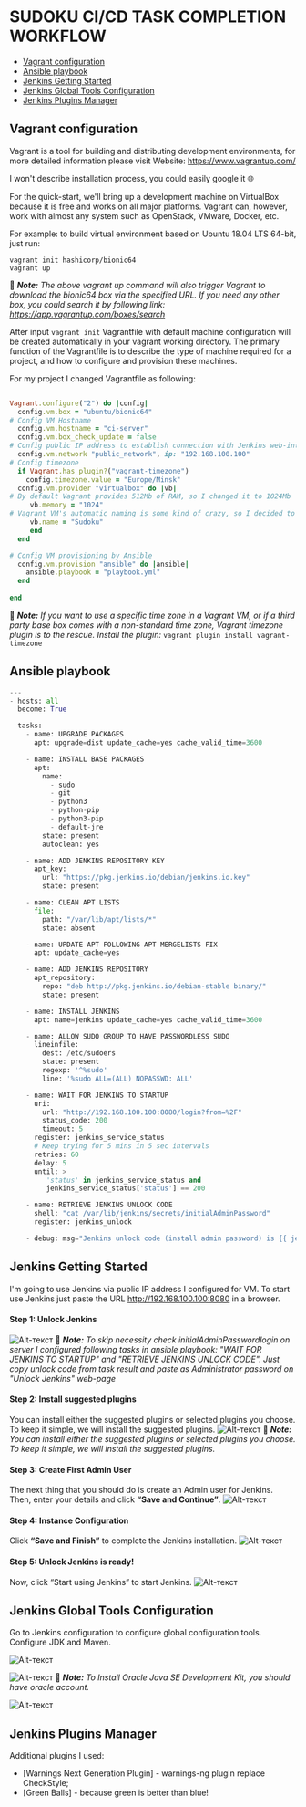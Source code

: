 # SUDOKU CI/CD TASK COMPLETION WORKFLOW

- [Vagrant configuration](#vagrant-configuration)
- [Ansible playbook](#ansible-playbook)
- [Jenkins Getting Started](#jenkins-getting-started)
- [Jenkins Global Tools Configuration](#jenkins-global-tools-configuration)
- [Jenkins Plugins Manager](#jenkins-plugins-manager)


## Vagrant configuration

Vagrant is a tool for building and distributing development environments, for more detailed information please visit Website: https://www.vagrantup.com/

I won't describe installation process, you could easily google it  :globe_with_meridians:

For the quick-start, we'll bring up a development machine on VirtualBox because it is free and works on all major platforms. Vagrant can, however, work with almost any system such as OpenStack, VMware, Docker, etc.

For example: to build virtual environment based on Ubuntu 18.04 LTS 64-bit, just run:

	vagrant init hashicorp/bionic64
	vagrant up

:memo: ***Note:** The above vagrant up command will also trigger Vagrant to download the bionic64 box via the specified URL. If you need any other box, you could search it by following link: https://app.vagrantup.com/boxes/search*

After input `vagrant init` Vagrantfile with default machine configuration will be created automatically in your vagrant working directory. The primary function of the Vagrantfile is to describe the type of machine required for a project, and how to configure and provision these machines.

For my project I changed Vagrantfile as following:
```ruby

Vagrant.configure("2") do |config|
  config.vm.box = "ubuntu/bionic64"
# Config VM Hostname
  config.vm.hostname = "ci-server"
  config.vm.box_check_update = false
# Config public IP address to establish connection with Jenkins web-interface
  config.vm.network "public_network", ip: "192.168.100.100"
# Config timezone
  if Vagrant.has_plugin?("vagrant-timezone")
    config.timezone.value = "Europe/Minsk"
  config.vm.provider "virtualbox" do |vb|
# By default Vagrant provides 512Mb of RAM, so I changed it to 1024Mb
     vb.memory = "1024"
# Vagrant VM's automatic naming is some kind of crazy, so I decided to change it as well
     vb.name = "Sudoku"
     end
  end

# Config VM provisioning by Ansible
  config.vm.provision "ansible" do |ansible|
    ansible.playbook = "playbook.yml"
  end
 
end
```
:memo: ***Note:** If you want to use a specific time zone in a Vagrant VM, or if a third party base box comes with a non-standard time zone, Vagrant timezone plugin is to the rescue. Install the plugin:* `vagrant plugin install vagrant-timezone`


## Ansible playbook

```python
---
- hosts: all
  become: True

  tasks:
    - name: UPGRADE PACKAGES
      apt: upgrade=dist update_cache=yes cache_valid_time=3600

    - name: INSTALL BASE PACKAGES
      apt: 
        name:
          - sudo
          - git
          - python3
          - python-pip
          - python3-pip
          - default-jre
        state: present
        autoclean: yes

    - name: ADD JENKINS REPOSITORY KEY
      apt_key:
        url: "https://pkg.jenkins.io/debian/jenkins.io.key"
        state: present

    - name: CLEAN APT LISTS
      file:
        path: "/var/lib/apt/lists/*"
        state: absent

    - name: UPDATE APT FOLLOWING APT MERGELISTS FIX
      apt: update_cache=yes

    - name: ADD JENKINS REPOSITORY
      apt_repository:
        repo: "deb http://pkg.jenkins.io/debian-stable binary/"
        state: present

    - name: INSTALL JENKINS
      apt: name=jenkins update_cache=yes cache_valid_time=3600

    - name: ALLOW SUDO GROUP TO HAVE PASSWORDLESS SUDO
      lineinfile:
        dest: /etc/sudoers
        state: present
        regexp: '^%sudo'
        line: '%sudo ALL=(ALL) NOPASSWD: ALL'

    - name: WAIT FOR JENKINS TO STARTUP
      uri:
        url: "http://192.168.100.100:8080/login?from=%2F"
        status_code: 200
        timeout: 5
      register: jenkins_service_status
      # Keep trying for 5 mins in 5 sec intervals
      retries: 60
      delay: 5
      until: >
         'status' in jenkins_service_status and
         jenkins_service_status['status'] == 200

    - name: RETRIEVE JENKINS UNLOCK CODE
      shell: "cat /var/lib/jenkins/secrets/initialAdminPassword"
      register: jenkins_unlock

    - debug: msg="Jenkins unlock code (install admin password) is {{ jenkins_unlock.stdout }}"
```

## Jenkins Getting Started

I'm going to use Jenkins via public IP address I configured for VM. To start use Jenkins just paste the URL http://192.168.100.100:8080 in a browser.

#### Step 1: Unlock Jenkins
![Alt-текст](https://github.com/edwardkolb/sudoku-cicd/blob/master/Pics/Unlock%20page.png)
:memo: ***Note:** To skip necessity check initialAdminPasswordlogin on server I configured following tasks in ansible playbook: "WAIT FOR JENKINS TO STARTUP" and "RETRIEVE JENKINS UNLOCK CODE". Just copy unlock code from task result and paste as Administrator password on "Unlock Jenkins" web-page*

#### Step 2: Install suggested plugins
You can install either the suggested plugins or selected plugins you choose. To keep it simple, we will install the suggested plugins.
![Alt-текст](https://github.com/edwardkolb/sudoku-cicd/blob/master/Pics/install%20pluging.png)
:memo: ***Note:** You can install either the suggested plugins or selected plugins you choose. To keep it simple, we will install the suggested plugins.*

#### Step 3: Create First Admin User
The next thing that you should do is create an Admin user for Jenkins. Then, enter your details and click **“Save and Continue”**.
![Alt-текст](https://github.com/edwardkolb/sudoku-cicd/blob/master/Pics/Admin%20pwd.png)

#### Step 4: Instance Configuration
Click **“Save and Finish”** to complete the Jenkins installation.
![Alt-текст](https://github.com/edwardkolb/sudoku-cicd/blob/master/Pics/Instance.png)

#### Step 5: Unlock Jenkins is ready!
Now, click “Start using Jenkins” to start Jenkins.
![Alt-текст](https://github.com/edwardkolb/sudoku-cicd/blob/master/Pics/Start%20using.png)


## Jenkins Global Tools Configuration
Go to Jenkins configuration to configure global configuration tools. Configure JDK and Maven.

![Alt-текст](https://github.com/edwardkolb/sudoku-cicd/blob/master/Pics/globalconfig.png)

![Alt-текст](https://github.com/edwardkolb/sudoku-cicd/blob/master/Pics/jdk.png)
:memo: ***Note:** To Install Oracle Java SE Development Kit, you should have oracle account.*

![Alt-текст](https://github.com/edwardkolb/sudoku-cicd/blob/master/Pics/mvn.png)


## Jenkins Plugins Manager
Additional plugins I used:
- [Warnings Next Generation Plugin] - warnings-ng plugin replace CheckStyle;
- [Green Balls] - because green is better than blue! 






